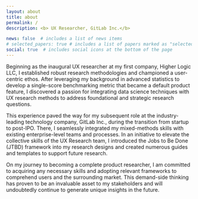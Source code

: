 ```yaml
---
layout: about
title: about
permalink: /
description: <b> UX Researcher, GitLab Inc.</b>

news: false  # includes a list of news items
# selected_papers: true # includes a list of papers marked as "selected={true}"
social: true  # includes social icons at the bottom of the page
---
```


Beginning as the inaugural UX researcher at my first company, Higher Logic LLC, I established robust research methodologies and championed a user-centric ethos. After leveraging my background in advanced statistics to develop a single-score benchmarking metric that became a default product feature, I discovered a passion for integrating data science techniques with UX research methods to address foundational and strategic research questions.
 
This experience paved the way for my subsequent role at the industry-leading technology company, GitLab Inc., during the transition from startup to post-IPO. There, I seamlessly integrated my mixed-methods skills with existing enterprise-level teams and processes. In an initiative to elevate the collective skills of the UX Research team, I introduced the Jobs to Be Done (JTBD) framework into my research designs and created numerous guides and templates to support future research. 

On my journey to becoming a complete product researcher, I am committed to acquiring any necessary skills and adopting relevant frameworks to comprehend users and the surrounding market. This demand-side thinking has proven to be an invaluable asset to my stakeholders and will undoubtedly continue to generate unique insights in the future.